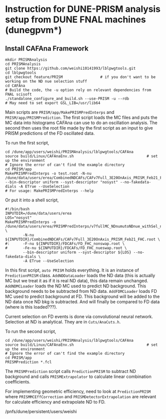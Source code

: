 # Instruction for DUNE-PRISM analysis setup from DUNE FNAL machines (dunegpvm*)


## Install CAFAna Framework

```
mkdir PRISMAnalysis
cd PRISMAnalysis
git clone https://github.com/weishi10141993/lblpwgtools.git
cd lblpwgtools
git checkout feature/PRISM                 # if you don't want to be working on the ND nue selection stuff
cd CAFAna
# Build the code, the -u option rely on relevant dependencies from FNAL scisoft
./standalone_configure_and_build.sh --use-PRISM -u --rdb
# May need to set export GSL_LIB=/usr/lib64
```

Main scripts are ```PRISM/app/MakePRISMPredInterps``` and ```PRISM/app/PRISMPrediction```. The first script loads the MC files and puts the MC data into histograms CAFAna can use to do an oscillation analysis. The second then uses the root file made by the first script as an input to give PRISM predictions of the FD oscillated data.

To run the first script,

```
cd /dune/app/users/weishi/PRISMAnalysis/lblpwgtools/CAFAna
source build/Linux/CAFAnaEnv.sh                                 # set up the environment
# Ignore the error of can't find the example directory
cd PRISM/app
MakePRISMPredInterps -o test.root -N-nu /dune/data/users/erea/CombinedNDCAFs/CAFv7Full_3E20OnAxis_PRISM_Feb21_FHC.root --bin-descriptor uniform --syst-descriptor "nosyst" --no-fakedata-dials -A ETrue --UseSelection
# For usage: MakePRISMPredInterps --help
```

Or put it into a shell script,

```
#!/bin/bash
INPUTDIR=/dune/data/users/erea
LOS="nosyst"
MakePRISMPredInterps -o /dune/data/users/erea/PRISMPredInterps/v7fullMC_NDnumutoNDnue_withSel_noEhadVeto_20210811.root \
        -N-nu ${INPUTDIR}/CombinedNDCAFs/CAFv7Full_3E20OnAxis_PRISM_Feb21_FHC.root \
#:      -F-nu ${INPUTDIR}/FDCAFs/FD_FHC_nonswap.root \
#       -Fe-nu ${INPUTDIR}/FDCAFs/FD_FHC_nueswap.root \
        --bin-descriptor uniform --syst-descriptor ${LOS} --no-fakedata-dials \
        -A ETrue --UseSelection
```

In this first script, ```auto PRISM``` holds everything. It is an instance of ```PredictionPRISM``` class. ```AddNDDataLoader``` loads the ND data (this is actually MC but we treat it as if it is real ND data), this data remain unchanged. ```AddNDMCLoader``` loads the ND MC used to predict ND background. This background needs to be subtracted from ND data. ```AddFDMCLoader``` loads FD MC used to predict background at FD. This background will be added to the ND data once ND bkg is subtracted. And will finally be compared to FD data (where is this loaded???).

Current selection on FD events is done via convolutional neural network. Selection at ND is analytical. They are in ```Cuts/AnaCuts.h```.

To run the second script,

```
cd /dune/app/users/weishi/PRISMAnalysis/lblpwgtools/CAFAna
source build/Linux/CAFAnaEnv.sh                                 # set up the environment
# Ignore the error of can't find the example directory
cd PRISM/app
PRISMPrediction *.fcl
```

The ```PRISMPrediction``` script calls ```PredictionPRISM``` to subtract ND background and calls ```PRISMExtrapolator``` to calculate linear combination coefficients.

For implementing geometric efficiency, need to look at ```PredictionPRISM``` where ```PRISMMCEffCorrection``` and ```PRISMDetectorExtrapolation``` are relevant for calculate efficiency and extrapolate ND to FD.

/pnfs/dune/persistent/users/weishi
